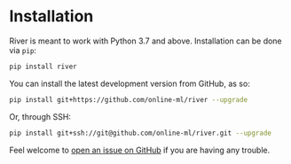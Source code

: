 # Installation

River is meant to work with Python 3.7 and above. Installation can be done via `pip`:

```sh
pip install river
```

You can install the latest development version from GitHub, as so:

```sh
pip install git+https://github.com/online-ml/river --upgrade
```

Or, through SSH:

```sh
pip install git+ssh://git@github.com/online-ml/river.git --upgrade
```

Feel welcome to [open an issue on GitHub](https://github.com/online-ml/river/issues/new) if you are having any trouble.
